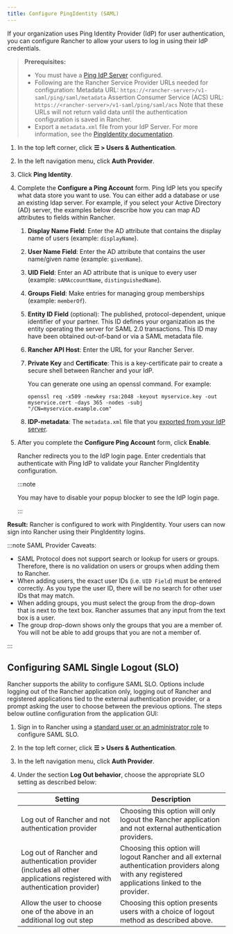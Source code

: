 ```yaml
---
title: Configure PingIdentity (SAML)
---
```


<head> 
  <link rel="canonical" href="https://ranchermanager.docs.rancher.com/how-to-guides/new-user-guides/authentication-permissions-and-global-configuration/authentication-config/configure-pingidentity"/>
</head>

If your organization uses Ping Identity Provider (IdP) for user authentication, you can configure Rancher to allow your users to log in using their IdP credentials.

>**Prerequisites:**
>
>- You must have a [Ping IdP Server](https://www.pingidentity.com/) configured.
>- Following are the Rancher Service Provider URLs needed for configuration:
Metadata URL: `https://<rancher-server>/v1-saml/ping/saml/metadata`
Assertion Consumer Service (ACS) URL: `https://<rancher-server>/v1-saml/ping/saml/acs`
Note that these URLs will not return valid data until the authentication configuration is saved in Rancher.
>- Export a `metadata.xml` file from your IdP Server. For more information, see the [PingIdentity documentation](https://documentation.pingidentity.com/pingfederate/pf83/index.shtml#concept_exportingMetadata.html).

1.	In the top left corner, click **☰ > Users & Authentication**.
1. In the left navigation menu, click **Auth Provider**.
1. Click **Ping Identity**.
1.	Complete the **Configure a Ping Account** form. Ping IdP lets you specify what data store you want to use. You can either add a database or use an existing ldap server. For example, if you select your Active Directory (AD) server, the examples below describe how you can map AD attributes to fields within Rancher.

    1. **Display Name Field**: Enter the AD attribute that contains the display name of users (example: `displayName`).

    1. **User Name Field**: Enter the AD attribute that contains the user name/given name (example: `givenName`).

    1. **UID Field**: Enter an AD attribute that is unique to every user (example: `sAMAccountName`, `distinguishedName`).

    1. **Groups Field**: Make entries for managing group memberships (example: `memberOf`).

    1. **Entity ID Field** (optional): The published, protocol-dependent, unique identifier of your partner. This ID defines your organization as the entity operating the server for SAML 2.0 transactions. This ID may have been obtained out-of-band or via a SAML metadata file.

    1. **Rancher API Host**: Enter the URL for your Rancher Server.

    1. **Private Key** and **Certificate**: This is a key-certificate pair to create a secure shell between Rancher and your IdP.

        You can generate one using an openssl command. For example:

        ```
        openssl req -x509 -newkey rsa:2048 -keyout myservice.key -out myservice.cert -days 365 -nodes -subj "/CN=myservice.example.com"
        ```
    1. **IDP-metadata**: The `metadata.xml` file that you [exported from your IdP server](https://documentation.pingidentity.com/pingfederate/pf83/index.shtml#concept_exportingMetadata.html).


1. After you complete the **Configure Ping Account** form, click **Enable**.

    Rancher redirects you to the IdP login page. Enter credentials that authenticate with Ping IdP to validate your Rancher PingIdentity configuration.

    :::note

    You may have to disable your popup blocker to see the IdP login page.

    :::

**Result:** Rancher is configured to work with PingIdentity. Your users can now sign into Rancher using their PingIdentity logins.

:::note SAML Provider Caveats:

- SAML Protocol does not support search or lookup for users or groups. Therefore, there is no validation on users or groups when adding them to Rancher.
- When adding users, the exact user IDs (i.e. `UID Field`) must be entered correctly. As you type the user ID, there will be no search for other  user IDs that may match.
- When adding groups, you must select the group from the drop-down that is next to the text box. Rancher assumes that any input from the text box is a user.
- The group drop-down shows only the groups that you are a member of. You will not be able to add groups that you are not a member of.

:::

## Configuring SAML Single Logout (SLO)

Rancher supports the ability to configure SAML SLO. Options include logging out of the Rancher application only, logging out of Rancher and registered applications tied to the external authentication provider, or a prompt asking the user to choose between the previous options. The steps below outline configuration from the application GUI:

1. Sign in to Rancher using a [standard user or an administrator role](../manage-role-based-access-control-rbac/global-permissions.md) to configure SAML SLO.
1. In the top left corner, click **☰ > Users & Authentication**.
1. In the left navigation menu, click **Auth Provider**.
1. Under the section **Log Out behavior**, choose the appropriate SLO setting as described below:

    | Setting                   | Description                                                                   |
    | ------------------------- | ----------------------------------------------------------------------------- |
    | Log out of Rancher and not authentication provider | Choosing this option will only logout the Rancher application and not external authentication providers. |
    | Log out of Rancher and authentication provider (includes all other applications registered with authentication provider) | Choosing this option will logout Rancher and all external authentication providers along with any registered applications linked to the provider. |
    | Allow the user to choose one of the above in an additional log out step | Choosing this option presents users with a choice of logout method as described above. |
